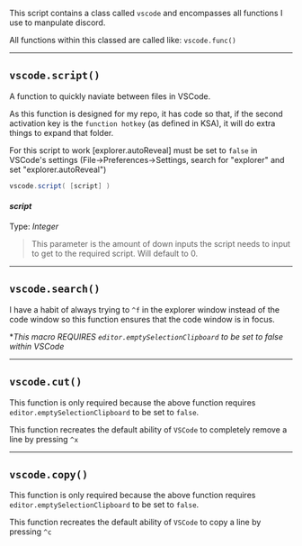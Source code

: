 This script contains a class called `vscode` and encompasses all functions I use to manpulate discord.

All functions within this classed are called like: `vscode.func()`
***

## `vscode.script()`
A function to quickly naviate between files in VSCode.

As this function is designed for my repo, it has code so that, if the second activation key is the `function hotkey` (as defined in KSA), it will do extra things to expand that folder.

For this script to work [explorer.autoReveal] must be set to `false` in VSCode's settings (File->Preferences->Settings, search for "explorer" and set "explorer.autoReveal")
```c#
vscode.script( [script] )
```
#### *script*
Type: *Integer*
> This parameter is the amount of down inputs the script needs to input to get to the required script. Will default to 0.
***

## `vscode.search()`
I have a habit of always trying to `^f` in the explorer window instead of the code window so this function ensures that the code window is in focus.

**This macro REQUIRES `editor.emptySelectionClipboard` to be set to false within VSCode*
***

## `vscode.cut()`
This function is only required because the above function requires `editor.emptySelectionClipboard` to be set to `false`.

This function recreates the default ability of `VSCode` to completely remove a line by pressing `^x`
***

## `vscode.copy()`
This function is only required because the above function requires `editor.emptySelectionClipboard` to be set to `false`.

This function recreates the default ability of `VSCode` to copy a line by pressing `^c`